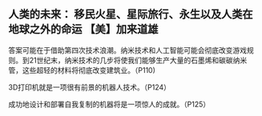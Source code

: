 ## 人类的未来： 移民火星、星际旅行、永生以及人类在地球之外的命运 【美】加来道雄

答案可能在于借助第四次技术浪潮。纳米技术和人工智能可能会彻底改变游戏规则。到21世纪末，纳米技术的几步将使我们能够生产大量的石墨烯和碳碳纳米管，这些超轻的材料将彻底改变建筑业。（P110)

3D打印机就是一项很有前景的机器人技术。（P124）

成功地设计和部署自我复制的机器将是一项惊人的成就。（P125）

